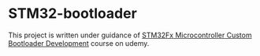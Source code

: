 # STM32-bootloader
This project is written under guidance of [STM32Fx Microcontroller Custom Bootloader Development](https://www.udemy.com/course/stm32f4-arm-cortex-mx-custom-bootloader-development/) course on udemy.

